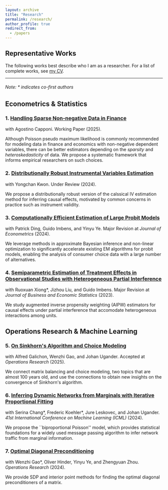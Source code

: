 ```yaml
---
layout: archive
title: "Research"
permalink: /research/
author_profile: true
redirect_from:
  - /papers
---
```

## Representative Works
The following works best describe who I am as a researcher. For a list of complete works, see [my CV](https://zhaonanq.github.io/files/CV_Zhaonan_Qu.pdf).

___

###### _Note: \* indicates co-first authors_

## Econometrics & Statistics

### 1. [Handling Sparse Non-negative Data in Finance](https://papers.ssrn.com/sol3/papers.cfm?abstract_id=5219954)
with Agostino Capponi. Working Paper (2025).

Although Poisson pseudo maximum likelihood is commonly recommended for modeling data in finance and economics with non-negative dependent variables, there can be better estimators depending on the _sparsity_ and _heteroskedasticity_ of data. We propose a systematic framework that informs empirical researchers on such choices.

### 2. [Distributionally Robust Instrumental Variables Estimation](https://arxiv.org/abs/2410.15634)
with Yongchan Kwon. Under Review (2024).

We propose a distributionally robust version of the calssical IV estimation method for inferring causal effects, motivated by common concerns in practice such as instrument validity.

### 3. [Computationally Efficient Estimation of Large Probit Models](https://arxiv.org/abs/2407.09371)
with Patrick Ding, Guido Imbens, and Yinyu Ye. Major Revision at _Journal of Econometrics_ (2024).

We leverage methods in approximate Bayesian inference and non-linear optimization to significantly accelerate existing EM algorithms for probit models, enabling the analysis of consumer choice data with a large number of alternatives.

### 4. [Semiparametric Estimation of Treatment Effects in Observational Studies with Heterogeneous Partial Interference](https://arxiv.org/abs/2107.12420)
with Ruoxuan Xiong\*, Jizhou Liu, and Guido Imbens. Major Revision at _Journal of Business and Economic Statistics_ (2023).

We study augmented inverse propensity weighting (AIPW) estimators for causal effects under partial interference that accomodate heterogeneous interactions among units.

## Operations Research & Machine Learning

### 5. [On Sinkhorn's Algorithm and Choice Modeling](https://arxiv.org/abs/2310.00260)
with Alfred Galichon, Wenzhi Gao, and Johan Ugander. Accepted at _Operations Research_ (2025).

We connect matrix balancing and choice modeling, two topics that are almost 100 years old, and use the connections to obtain new insights on the convergence of Sinkhorn's algorithm.

### 6. [Inferring Dynamic Networks from Marginals with Iterative Proportional Fitting](https://arxiv.org/abs/2402.18697)
with Serina Chang\*, Frederic Koehler\*, Jure Leskovec, and Johan Ugander. _41st International Conference on Machine Learning (ICML)_  (2024).

We propose the ``biproportional Poisson'' model, which provides statistical foundations for a widely used message passing algorithm to infer network traffic from marginal information. 

### 7. [Optimal Diagonal Preconditioning](https://arxiv.org/abs/2209.00809)
with Wenzhi Gao\*, Oliver Hinder, Yinyu Ye, and Zhengyuan Zhou. _Operations Research_ (2024).

We provide SDP and interior point methods for finding the optimal diagonal preconditioners of a matrix.

